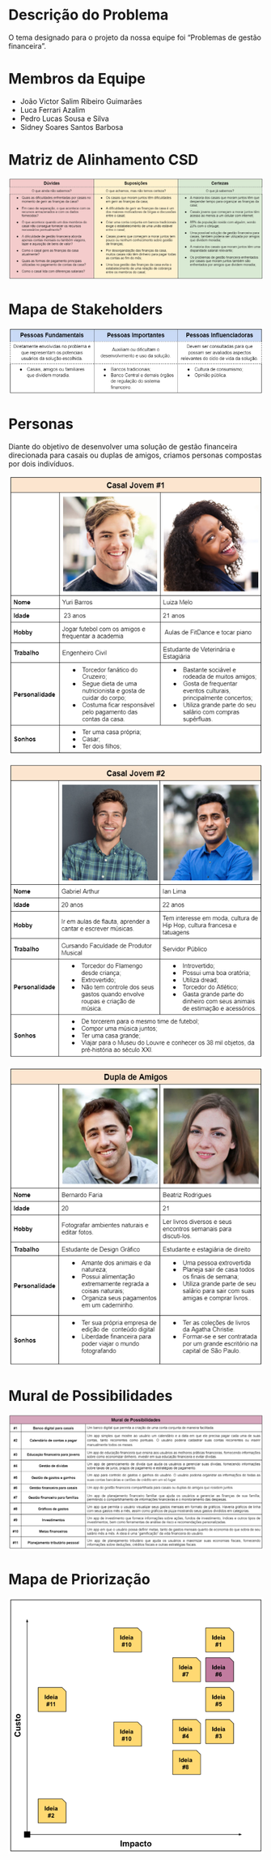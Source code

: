 # Descrição do Problema
O tema designado para o projeto da nossa equipe foi “Problemas de gestão financeira”.

# Membros da Equipe
* João Victor Salim Ribeiro Guimarães
* Luca Ferrari Azalim
* Pedro Lucas Sousa e Silva
* Sidney Soares Santos Barbosa

# Matriz de Alinhamento CSD

![image](imagens/matriz-alinhamento-csd.png)

# Mapa de Stakeholders

![image](imagens/mapa-stakeholders.png)

# Personas

Diante do objetivo de desenvolver uma solução de gestão financeira direcionada para casais ou duplas de amigos, criamos personas compostas por dois indivíduos.

![image](imagens/persona-1.png)

![image](imagens/persona-2.png)

![image](imagens/persona-3.png)

# Mural de Possibilidades

![image](imagens/mural_possibilidades.png)

# Mapa de Priorização

![image](imagens/mapa_priorizacao.png)